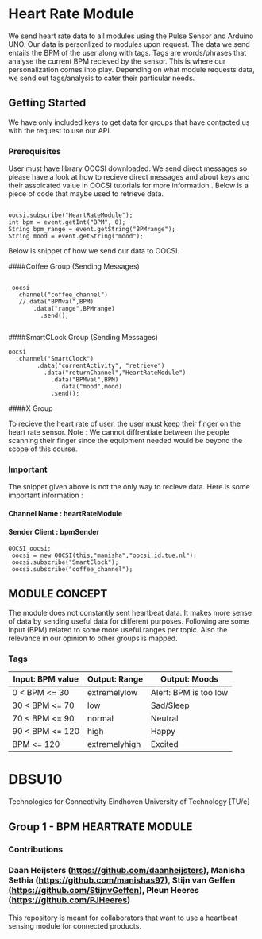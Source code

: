 

# Heart Rate Module

We send heart rate data to all modules using the Pulse Sensor and Arduino UNO. Our data is personlized to modules upon request. The data we send entails the BPM of the user along with tags. Tags are words/phrases that analyse the current BPM recieved by the sensor. This is where our personalization comes into play. Depending on what module requests data, we send out tags/analysis to cater their particular needs.

## Getting Started

We have only included keys to get data for groups that have contacted us with the request to use our API. 


### Prerequisites

User must have library OOCSI downloaded. We send direct messages so please have a look at how to recieve direct messages and about keys and their assoicated value in OOCSI tutorials for more information . Below is a piece of code that maybe used to retrieve data.


```

oocsi.subscribe("HeartRateModule");
int bpm = event.getInt("BPM", 0);
String bpm_range = event.getString("BPMrange");
String mood = event.getString("mood");
```

Below is  snippet of how we send our data to OOCSI. 

####Coffee Group (Sending Messages)
```

 oocsi
  .channel("coffee_channel")
   //.data("BPMval",BPM)
       .data("range",BPMrange)
         .send();
         
```
####SmartCLock Group (Sending Messages)
```
oocsi
  .channel("SmartClock")
        .data("currentActivity", "retrieve")
          .data("returnChannel","HeartRateModule")
            .data("BPMval",BPM)
              .data("mood",mood)
            .send();
```
####X Group 



To recieve the heart rate of  user, the user must keep their finger on the heart rate sensor. 
Note : We cannot diffrentiate between the people scanning their finger since the equipment needed would be beyond the scope of this course.


### Important 

The snippet given above is not the only way to recieve data. Here is some important information :

#### Channel Name : heartRateModule
#### Sender Client : bpmSender

```
OOCSI oocsi;
 oocsi = new OOCSI(this,"manisha","oocsi.id.tue.nl");
 oocsi.subscribe("SmartClock");
 oocsi.subscribe("coffee_channel");
```

## MODULE CONCEPT
The module does not constantly sent heartbeat data. It makes more sense of data by sending useful data for different purposes. 
Following are some Input (BPM) related to some more useful ranges per topic. Also the relevance in our opinion to other groups is mapped.

### Tags
|Input: BPM value | Output: Range | Output: Moods   |
|------| ------|------ |
|0 < BPM <= 30 | extremelylow | Alert: BPM is too low   |
|30 < BPM <= 70   | low | Sad/Sleep   |
|70 < BPM <= 90   | normal | Neutral  |
|90 < BPM <= 120   | high | Happy |
| BPM <= 120   | extremelyhigh | Excited  | 

# DBSU10
Technologies for Connectivity 
Eindhoven University of Technology [TU/e]

## Group 1 - BPM HEARTRATE MODULE
### Contributions
### Daan Heijsters (https://github.com/daanheijsters), Manisha Sethia (https://github.com/manishas97), Stijn van Geffen (https://github.com/StijnvGeffen), Pleun Heeres (https://github.com/PJHeeres)
This repository is meant for collaborators that want to use a heartbeat sensing module for connected products.





